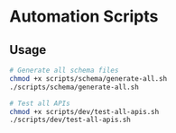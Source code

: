# Automation Scripts

## Usage
```bash
# Generate all schema files
chmod +x scripts/schema/generate-all.sh
./scripts/schema/generate-all.sh

# Test all APIs
chmod +x scripts/dev/test-all-apis.sh  
./scripts/dev/test-all-apis.sh
```
